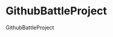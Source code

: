 # GithubBattleProject
GithubBattleProject
<blockquote class="imgur-embed-pub" lang="en" data-id="fedpN42"><a href="//imgur.com/fedpN42"></a></blockquote><script async src="//s.imgur.com/min/embed.js" charset="utf-8"></script>
